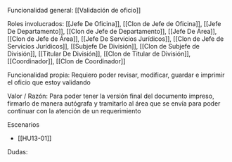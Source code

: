 Funcionalidad general:
[[Validación de oficio]]

Roles involucrados:
	[[Jefe De Oficina]], [[Clon de Jefe de Oficina]], [[Jefe De Departamento]], [[Clon de Jefe de Departamento]], [[Jefe De Área]], [[Clon de Jefe de Área]], [[Jefe De Servicios Jurídicos]], [[Clon de Jefe de Servicios Jurídicos]], [[Subjefe De División]], [[Clon de Subjefe de División]], [[Titular De División]], [[Clon de Titular de División]], [[Coordinador]], [[Clon de Coordinador]]

Funcionalidad propia:
Requiero poder revisar, modificar, guardar e imprimir el oficio que estoy validando

Valor / Razón:
Para poder tener la versión final del documento impreso, firmarlo de manera autógrafa y tramitarlo al área que se envía para poder continuar con la atención de un requerimiento

Escenarios
* [[HU13-01]]


Dudas:

